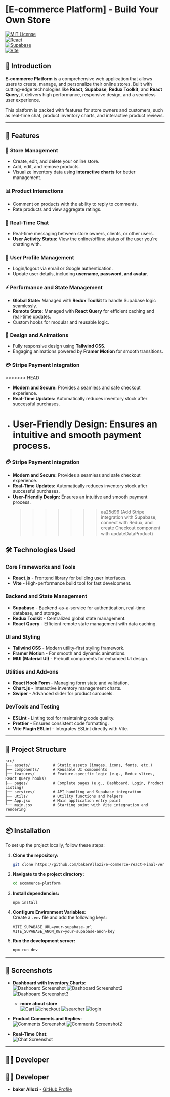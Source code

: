 # [E-commerce Platform] - Build Your Own Store

[![MIT License](https://img.shields.io/badge/license-MIT-blue.svg)](LICENSE)  
[![React](https://img.shields.io/badge/React-v18-blue)](https://reactjs.org/)  
[![Supabase](https://img.shields.io/badge/Supabase-backend-green)](https://supabase.com/)  
[![Vite](https://img.shields.io/badge/Vite-5.2-yellow)](https://vitejs.dev/)

## 🌟 Introduction

**E-commerce Platform** is a comprehensive web application that allows users to create, manage, and personalize their online stores. Built with cutting-edge technologies like **React**, **Supabase**, **Redux Toolkit**, and **React Query**, it delivers high performance, responsive design, and a seamless user experience.

This platform is packed with features for store owners and customers, such as real-time chat, product inventory charts, and interactive product reviews.

---

## 🚀 Features

### 🛒 **Store Management**

- Create, edit, and delete your online store.
- Add, edit, and remove products.
- Visualize inventory data using **interactive charts** for better management.

### 📊 **Product Interactions**

- Comment on products with the ability to reply to comments.
- Rate products and view aggregate ratings.

### 💬 **Real-Time Chat**

- Real-time messaging between store owners, clients, or other users.
- **User Activity Status:** View the online/offline status of the user you're chatting with.

### 👤 **User Profile Management**

- Login/logout via email or Google authentication.
- Update user details, including **username, password, and avatar**.

### ⚡ **Performance and State Management**

- **Global State:** Managed with **Redux Toolkit** to handle Supabase logic seamlessly.
- **Remote State:** Managed with **React Query** for efficient caching and real-time updates.
- Custom hooks for modular and reusable logic.

### 🎨 **Design and Animations**

- Fully responsive design using **Tailwind CSS**.
- Engaging animations powered by **Framer Motion** for smooth transitions.

### 💳 **Stripe Payment Integration**

<<<<<<< HEAD

- **Modern and Secure:** Provides a seamless and safe checkout experience.
- **Real-Time Updates:** Automatically reduces inventory stock after successful purchases.
- # **User-Friendly Design:** Ensures an intuitive and smooth payment process.

### 💳 **Stripe Payment Integration**

- **Modern and Secure:** Provides a seamless and safe checkout experience.
- **Real-Time Updates:** Automatically reduces inventory stock after successful purchases.
- **User-Friendly Design:** Ensures an intuitive and smooth payment process.
  > > > > > > > aa25d96 (Add Stripe integration with Supabase, connect with Redux, and create Checkout component with updateDataProduct)

## 🛠️ Technologies Used

### Core Frameworks and Tools

- **React.js** - Frontend library for building user interfaces.
- **Vite** - High-performance build tool for fast development.

### Backend and State Management

- **Supabase** - Backend-as-a-service for authentication, real-time database, and storage.
- **Redux Toolkit** - Centralized global state management.
- **React Query** - Efficient remote state management with data caching.

### UI and Styling

- **Tailwind CSS** - Modern utility-first styling framework.
- **Framer Motion** - For smooth and dynamic animations.
- **MUI (Material UI)** - Prebuilt components for enhanced UI design.

### Utilities and Add-ons

- **React Hook Form** - Managing form state and validation.
- **Chart.js** - Interactive inventory management charts.
- **Swiper** - Advanced slider for product carousels.

### DevTools and Testing

- **ESLint** - Linting tool for maintaining code quality.
- **Prettier** - Ensures consistent code formatting.
- **Vite Plugin ESLint** - Integrates ESLint directly with Vite.

---

## 📂 Project Structure

```plaintext
src/
├── assets/          # Static assets (images, icons, fonts, etc.)
├── components/      # Reusable UI components
├── features/        # Feature-specific logic (e.g., Redux slices, React Query hooks)
├── pages/           # Complete pages (e.g., Dashboard, Login, Product Listing)
├── services/        # API handling and Supabase integration
├── utils/           # Utility functions and helpers
├── App.jsx          # Main application entry point
└── main.jsx         # Starting point with Vite integration and rendering
```

---

## 📦 Installation

To set up the project locally, follow these steps:

1. **Clone the repository:**

   ```bash
   git clone https://github.com/bakerAllozi/e-commerce-react-Final-version-

   ```

2. **Navigate to the project directory:**

   ```bash
   cd ecommerce-platform
   ```

3. **Install dependencies:**

   ```bash
   npm install
   ```

4. **Configure Environment Variables:**  
   Create a `.env` file and add the following keys:

   ```plaintext
   VITE_SUPABASE_URL=your-supabase-url
   VITE_SUPABASE_ANON_KEY=your-supabase-anon-key
   ```

5. **Run the development server:**
   ```bash
   npm run dev
   ```

---

## 🎥 Screenshots

- **Dashboard with Inventory Charts:**  
  ![Dashboard Screenshot](/public/read/Vite%20+%20React%20-%20Google%20Chrome%2011_21_2024%209_14_45%20PM.png)
  ![Dashboard Screenshot2](/public/read/Vite%20+%20React%20-%20Google%20Chrome%2011_21_2024%209_15_13%20PM.png)
  ![Dashboard Screenshot3](/public/more/Vite%20+%20React%20-%20Google%20Chrome%2011_21_2024%209_28_11%20PM.png)

  - **more about store**  
    ![Cart](/public/more/Vite%20+%20React%20-%20Google%20Chrome%2011_21_2024%209_28_55%20PM.png)
    ![checkout](/public/more/Vite%20+%20React%20-%20Google%20Chrome%2011_21_2024%209_29_55%20PM.png)
    ![searcher](/public/more/Vite%20+%20React%20-%20Google%20Chrome%2011_21_2024%209_30_12%20PM.png)
    ![login](/public/more/Vite%20+%20React%20-%20Google%20Chrome%2011_21_2024%209_30_58%20PM.png)

- **Product Comments and Replies:**  
  ![Comments Screenshot](/public//read/Vite%20+%20React%20-%20Google%20Chrome%2011_21_2024%209_14_24%20PM.png)
  ![Comments Screenshot2](/public//read/Vite%20+%20React%20-%20Google%20Chrome%2011_21_2024%209_15_58%20PM.png)

- **Real-Time Chat:**  
  ![Chat Screenshot](/public/read/Vite%20+%20React%20-%20Google%20Chrome%2011_21_2024%209_16_20%20PM.png)

---

## 🧑‍💻 Developer

## 🧑‍💻 Developer

- **baker Allozi** - [GitHub Profile](https://github.com/bakerAllozi)
